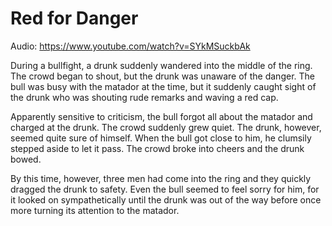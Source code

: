 # Red for Danger

Audio: https://www.youtube.com/watch?v=SYkMSuckbAk

During a bullfight, a drunk suddenly wandered into the middle of the ring. The crowd began to shout, but the drunk was unaware of the danger. The bull was busy with the matador at the time, but it suddenly caught sight of the drunk who was shouting rude remarks and waving a red cap.

Apparently sensitive to criticism, the bull forgot all about the matador and charged at the drunk. The crowd suddenly grew quiet. The drunk, however, seemed quite sure of himself. When the bull got close to him, he clumsily stepped aside to let it pass. The crowd broke into cheers and the drunk bowed.

By this time, however, three men had come into the ring and they quickly dragged the drunk to safety. Even the bull seemed to feel sorry for him, for it looked on sympathetically until the drunk was out of the way before once more turning its attention to the matador.
